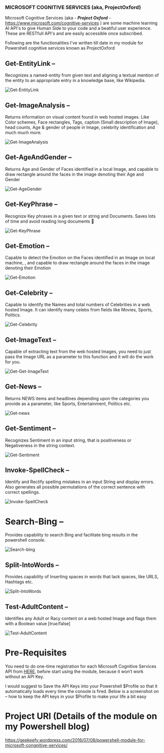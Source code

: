 ### MICROSOFT COGNITIVE SERVICES (aka, ProjectOxford)
Microsoft Cognitive Services (aka -  <b><i>Project Oxford</b></i> - https://www.microsoft.com/cognitive-services ) are some machine learning AI API's to give Human Side to your code and a beatiful user experience. These are RESTfull API's and are easily accessible once subscribed.

Following are the functionalities I’ve written till date in  my module for Powershell cognitive services known as ProjectOxford

## Get-EntityLink –

Recognizes a named-entity from given text and aligning a textual mention of the entity to an appropriate entry in a knowledge base, like Wikipedia.

![Get-EntityLink](https://geekeefy.files.wordpress.com/2016/07/get-entitylink.gif?w=908&h=281)

## Get-ImageAnalysis –

Returns information on visual content found in web hosted images. Like Color schemes, Face rectangles, Tags, caption (Small description of Image), head counts, Age & gender of people in Image, celebrity identification and much much more.

![Get-ImageAnalysis](https://geekeefy.files.wordpress.com/2016/07/get-imageanalysis.gif?w=900)

## Get-AgeAndGender –

Returns  Age and Gender of Faces identified in a local Image, and capable to draw rectangle around the faces in the image denoting their Age and Gender

![Get-AgeGender](https://geekeefy.files.wordpress.com/2016/07/get-agegender1.gif?w=807&h=444)

## Get-KeyPhrase –

Recognize Key phrases in a given text or string and Documents. Saves lots of time and avoid reading long documents 🙂

![Get-KeyPhrase](https://geekeefy.files.wordpress.com/2016/07/get-keyphrase.gif?w=900)

## Get-Emotion –

Capable to detect the Emotion on the Faces identified in an Image on local machine, , and capable to draw rectangle around the faces in the image denoting their Emotion

![Get-Emotion](https://geekeefy.files.wordpress.com/2016/07/get-emotion1.gif?w=819&h=260)

## Get-Celebrity –

Capable to identify the Names and total numbers of Celebrities in a web hosted Image. It can identify many celebs from fields like Movies, Sports, Politics.

![Get-Celebrity](https://geekeefy.files.wordpress.com/2016/07/get-celebrity.gif?w=900)

## Get-ImageText –

Capable of extracting text from the web hosted Images, you need to just pass the Image URL as a parameter to this function and it will do the work for you.

![Get-Get-ImageText](https://geekeefy.files.wordpress.com/2016/07/get-imagetext.gif?w=900)

## Get-News –

Returns NEWS items and headlines depending upon the categories you provide as a parameter, like Sports, Entertainment, Politics etc.

![Get-news](https://geekeefy.files.wordpress.com/2016/07/get-news1.gif?w=829&h=383)

## Get-Sentiment –

Recognizes Sentiment in an input string, that is positiveness or Negativeness in the string context.

![Get-Sentiment](https://geekeefy.files.wordpress.com/2016/07/get-sentiment.gif?w=900)

## Invoke-SpellCheck –

Identify and Rectify spelling mistakes in an input String and display errors. Also generates all possible permutations of the correct sentence with correct spellings.

![Invoke-SpellCheck](https://geekeefy.files.wordpress.com/2016/07/invoke-spellcheck.gif?w=900)

# Search-Bing –

Provides capability to search Bing and facilitate bing results in the powershell
console.

![Search-bing](https://geekeefy.files.wordpress.com/2016/07/search-bing.gif?w=900)

## Split-IntoWords –

Provides capability of Inserting spaces in words that lack spaces, like URLS, Hashtags etc.

![Split-IntoWords](https://geekeefy.files.wordpress.com/2016/07/split-intowords.gif?w=900)

## Test-AdultContent –

Identifies any Adult or Racy content on a web hosted Image and flags them with a Boolean value [$true/$false]

![Test-AdultContent](https://geekeefy.files.wordpress.com/2016/07/test-adultcontent.gif?w=900)


# Pre-Requisites
You need to do one-time registration for each Microsoft Cognitive Services API from <a href="https://www.microsoft.com/cognitive-services/en-us/sign-up">HERE</a>, before start using the module, because it won’t work without an API Key.

I would suggest to Save the API Keys into your Powershell $Profile so that it automatically loads every time the console is fired.
Below is a screenshot on – how to keep the API keys in your $Profile to make your life a bit easy

# Project URI (Details of the module on my Powershell blog)

https://geekeefy.wordpress.com/2016/07/08/powershell-module-for-microsoft-congnitive-services/
